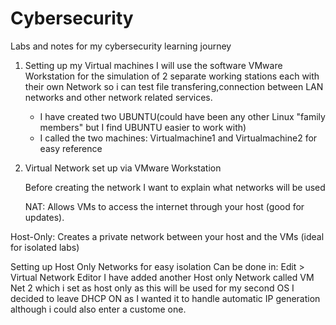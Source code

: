 # Cybersecurity
Labs and notes for my cybersecurity learning journey

1) Setting up my Virtual machines
   I will use the software VMware Workstation for the simulation of 2 separate working stations each with their own Network so i can test file transfering,connection between LAN networks and other network related services.

   - I have created two UBUNTU(could have been any other Linux "family members" but I find UBUNTU easier to work with)
   - I called the two machines: Virtualmachine1 and Virtualmachine2 for easy reference
    

2) Virtual Network set up via VMware Workstation

   Before creating the network I want to explain what networks will be used

   NAT: Allows VMs to access the internet through your host (good for updates).

  Host-Only: Creates a private network between your host and the VMs (ideal for isolated labs)
  
Setting up Host Only Networks for easy isolation
  Can be done in:   Edit > Virtual Network Editor
                    I have added another Host only Network called VM Net 2 which i set as host only as this will be used for my second OS
                     I decided to leave DHCP ON as I wanted it to handle automatic IP generation although i could also enter a custome one.





